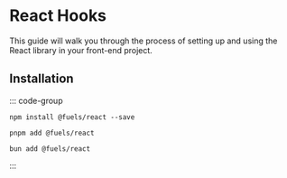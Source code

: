 # React Hooks

This guide will walk you through the process of setting up and using the React library in your front-end project.

## Installation

::: code-group

```sh-vue [npm]
npm install @fuels/react --save
```

```sh-vue [pnpm]
pnpm add @fuels/react
```

```sh-vue [bun]
bun add @fuels/react
```

:::
